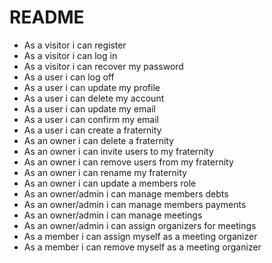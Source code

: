 # README

- As a visitor i can register
- As a visitor i can log in
- As a visitor i can recover my password
- As a user i can log off
- As a user i can update my profile
- As a user i can delete my account
- As a user i can update my email
- As a user i can confirm my email
- As a user i can create a fraternity
- As an owner i can delete a fraternity
- As an owner i can invite users to my fraternity
- As an owner i can remove users from my fraternity
- As an owner i can rename my fraternity
- As an owner i can update a members role
- As an owner/admin i can manage members debts
- As an owner/admin i can manage members payments
- As an owner/admin i can manage meetings
- As an owner/admin i can assign organizers for meetings
- As a member i can assign myself as a meeting organizer
- As a member i can remove myself as a meeting organizer
